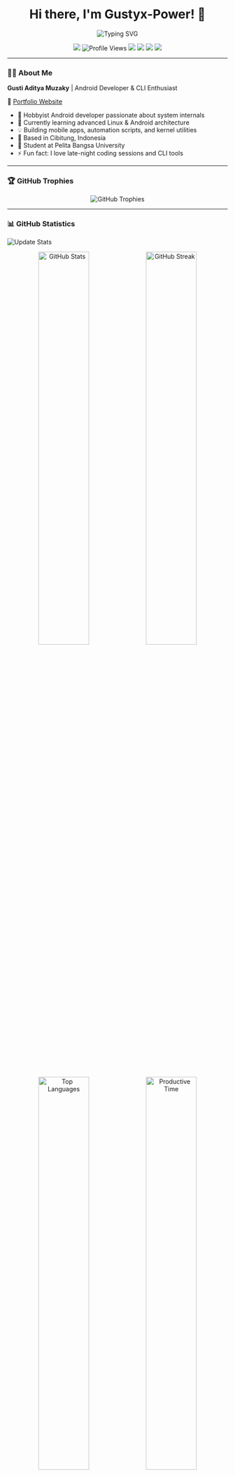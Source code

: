 <h1 align="center">Hi there, I'm Gustyx-Power! 👋</h1>

<p align="center">
  <img src="https://readme-typing-svg.herokuapp.com?font=Fira+Code&size=22&pause=1000&color=36BCF7&center=true&vCenter=true&width=500&lines=Android+Developer;Open+Source+Contributor;Power+User+Explorer;Building+Cool+Things;Welcome+to+My+GitHub!" alt="Typing SVG" />
</p>

<p align="center">
  <a href="https://t.me/GustyxPower"><img src="https://img.shields.io/badge/Telegram-Contact-blue?logo=telegram" /></a>
  <img src="https://komarev.com/ghpvc/?username=Gustyx-Power&label=Profile%20Views&color=0e75b6&style=flat" alt="Profile Views" />
  <img src="https://img.shields.io/badge/OS-Android-green?logo=android" />
  <img src="https://img.shields.io/badge/IDE-JetBrains-blue?logo=jetbrains" />
  <img src="https://img.shields.io/badge/Language-Kotlin-purple?logo=kotlin" />
  <img src="https://img.shields.io/badge/University-Pelita%20Bangsa-orange" />
</p>

---

### 👨‍💻 About Me

**Gusti Aditya Muzaky** | Android Developer & CLI Enthusiast

🔗 [Portfolio Website](https://gustyx-power.github.io/My-Portofolio/)

- 🔧 Hobbyist Android developer passionate about system internals
- 🌱 Currently learning advanced Linux & Android architecture
- 💡 Building mobile apps, automation scripts, and kernel utilities
- 📍 Based in Cibitung, Indonesia
- 🏫 Student at Pelita Bangsa University
- ⚡ Fun fact: I love late-night coding sessions and CLI tools

---

### 🏆 GitHub Trophies

<p align="center">
  <img src="https://github-profile-trophy.vercel.app/?username=Gustyx-Power&theme=tokyonight&no-frame=false&no-bg=false&margin-w=4&row=1" alt="GitHub Trophies" />
</p>

---

### 📊 GitHub Statistics

![Update Stats](https://github.com/Gustyx-Power/Gustyx-Power/workflows/Update%20GitHub%20Stats/badge.svg)

<p align="center">
  <img src="https://github-readme-stats.vercel.app/api?username=Gustyx-Power&show_icons=true&theme=tokyonight&hide_title=true&count_private=true&include_all_commits=true" alt="GitHub Stats" width="48%" />
  <img src="https://streak-stats.demolab.com/?user=Gustyx-Power&theme=tokyonight" alt="GitHub Streak" width="48%" />
</p>

<p align="center">
  <img src="https://github-readme-stats.vercel.app/api/top-langs/?username=Gustyx-Power&layout=compact&theme=tokyonight&langs_count=8" alt="Top Languages" width="48%" />
  <img src="https://github-profile-summary-cards.vercel.app/api/cards/productive-time?username=Gustyx-Power&theme=tokyonight" alt="Productive Time" width="48%" />
</p>

---


### 📅 Contribution Activity

<p align="center">
  <img src="https://github-readme-activity-graph.vercel.app/graph?username=Gustyx-Power&theme=tokyo-night&hide_border=true" alt="Contribution Graph" />
</p>

**Development Pattern:**
- 🕒 Most Active: Late nights (20:00 – 01:00 WIB)
- 📆 Peak Days: Friday & Saturday
- 💻 Focus Areas: Feature implementation & bug fixes
- 🔥 Current Streak: Building daily!

---

### 🛠 Tech Stack & Tools

**Languages:**

![Kotlin](https://img.shields.io/badge/-Kotlin-7F52FF?style=for-the-badge&logo=kotlin&logoColor=white)
![Dart](https://img.shields.io/badge/-Dart-0175C2?style=for-the-badge&logo=dart&logoColor=white)
![Python](https://img.shields.io/badge/-Python-3776AB?style=for-the-badge&logo=python&logoColor=white)
![Bash](https://img.shields.io/badge/-Bash-4EAA25?style=for-the-badge&logo=gnubash&logoColor=white)
![HTML5](https://img.shields.io/badge/-HTML5-E34F26?style=for-the-badge&logo=html5&logoColor=white)
![CSS3](https://img.shields.io/badge/-CSS3-1572B6?style=for-the-badge&logo=css3&logoColor=white)

**Frameworks & Tools:**

![Android Studio](https://img.shields.io/badge/-Android%20Studio-3DDC84?style=for-the-badge&logo=androidstudio&logoColor=white)
![Flutter](https://img.shields.io/badge/-Flutter-02569B?style=for-the-badge&logo=flutter&logoColor=white)
![Git](https://img.shields.io/badge/-Git-F05032?style=for-the-badge&logo=git&logoColor=white)
![GitHub](https://img.shields.io/badge/-GitHub-181717?style=for-the-badge&logo=github&logoColor=white)
![Linux](https://img.shields.io/badge/-Linux-FCC624?style=for-the-badge&logo=linux&logoColor=black)
![Vim](https://img.shields.io/badge/-Vim-019733?style=for-the-badge&logo=vim&logoColor=white)

---

### 📈 Recent Activity

<!--START_SECTION:activity-->
<!--END_SECTION:activity-->

---

### 🏎️ Racing Animation

<!--START_ANIMATION-->
```
⬛⬛⬛🏎️💨⬛⬛⬛⬛⬛⬛⬛
⬛⬛⬛⬛⬛⬛💨🏎️⬛⬛⬛⬛
──────────🏁
🎶 🕺 🥳 🥳 🕺 💃 
🏎️ Merah: 343  |  💨 Biru: 343
```
<!--END_ANIMATION-->

---

### 🎯 Current Focus

- 🌱 Learning **Jetpack Compose** advanced techniques
- 👯 Open to collaborate on **Android Open Source Projects**
- 💬 Ask me about **Android Development, Kotlin, Linux**
- 📫 How to reach me: **[@GustyxPower](https://t.me/GustyxPower)**

---

### 📫 Connect With Me

<p align="center">
  <a href="https://t.me/GustyxPower"><img src="https://img.shields.io/badge/Telegram-2CA5E0?style=for-the-badge&logo=telegram&logoColor=white" /></a>
  <a href="https://github.com/Gustyx-Power"><img src="https://img.shields.io/badge/GitHub-181717?style=for-the-badge&logo=github&logoColor=white" /></a>
  <a href="https://gustyx-power.github.io/My-Portofolio/"><img src="https://img.shields.io/badge/Portfolio-FF5722?style=for-the-badge&logo=google-chrome&logoColor=white" /></a>
</p>

---

<p align="center">
  <img src="https://capsule-render.vercel.app/api?type=waving&color=gradient&height=100&section=footer" />
</p>

<p align="center">
  <i>"Not a Pro Developer, Just Sharing My Passion for Technology"</i> ☕
  <br><br>
  <img src="https://visitor-badge.laobi.icu/badge?page_id=Gustyx-Power.Gustyx-Power" alt="Visitors" />
</p>
